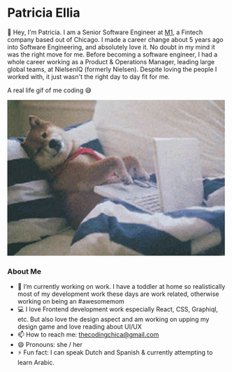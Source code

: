 # Patricia Ellia

👋 Hey, I'm Patricia. I am a Senior Software Engineer at [M1](https://m1.com/), a Fintech company based out of Chicago. I made a career change about 5 years ago into Software Engineering, and absolutely love it. No doubt in my mind it was the right move for me. Before becoming a software engineer, I had a whole career working as a Product & Operations Manager, leading large global teams, at NielsenIQ (formerly Nielsen). Despite loving the people I worked with, it just wasn't the right day to day fit for me. 

A real life gif of me coding 😅

![](https://github.com/patriciadeboer/patriciadeboer/blob/main/dog-computer-votin.gif)

### About Me
- 🔭 I’m currently working on work. I have a toddler at home so realistically most of my development work these days are work related, otherwise working on being an #awesomemom
- 💻 I love Frontend development work especially React, CSS, Graphiql, etc. But also love the design aspect and am working on upping my design game and love reading about UI/UX 
- 📫 How to reach me: thecodingchica@gmail.com
- 😄 Pronouns: she / her
- ⚡ Fun fact: I can speak Dutch and Spanish & currently attempting to learn Arabic.


<!--
**patriciadeboer/patriciadeboer** is a ✨ _special_ ✨ repository because its `README.md` (this file) appears on your GitHub profile.

Here are some ideas to get you started:

- 🔭 I’m currently working on ...
- 🌱 I’m currently learning ...
- 👯 I’m looking to collaborate on ...
- 🤔 I’m looking for help with ...
- 💬 Ask me about ...
- 📫 How to reach me: ...
- 😄 Pronouns: ...
- ⚡ Fun fact: ...
-->
